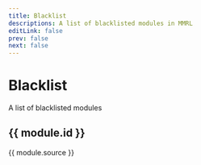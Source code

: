 ```yaml
---
title: Blacklist
descriptions: A list of blacklisted modules in MMRL
editLink: false
prev: false
next: false
---
```


<script setup>
import blacklist from '../../data/blacklist.yaml'

const openUrl = (url) => {
  window.open(url);
};
</script>

# Blacklist

A list of blacklisted modules

<div v-for="module in blacklist">

## {{ module.id }}

<a :href="module.source" target="_blank" :class="[$style.VPButton, $style.VPButton_medium, $style.VPButton_alt]">{{ module.source }}</a>

<template v-if="module.notes && module.note !== ''">

> [!NOTE]
> {{ module.notes }}

</template>


<template v-if="module.antifeatures && module.antifeatures.length !== 0">
    <ul v-for="af in module.antifeatures">
        <li>
            <a href="/guide/antifeatures">
                {{ af }}
            </a>
        </li>
    </ul>
</template>

</div>



<style module>
.VPButton {
    display: inline-block;
    border: 1px solid transparent;
    text-align: center;
    font-weight: 600;
    white-space: nowrap;
    color: unset !important;
    text-decoration: unset !important;
    transition: color 0.25s, border-color 0.25s, background-color 0.25s;
}

.VPButton_medium {
    border-radius: 20px;
    padding: 0 20px;
    line-height: 38px;
    font-size: 14px;
}

.VPButton_alt {
    border-color: var(--vp-button-alt-border);
    color: var(--vp-button-alt-text);
    background-color: var(--vp-button-alt-bg);
}

.VPButton_brand {
    border-color: var(--vp-button-brand-border);
    color: var(--vp-button-brand-text);
    background-color: var(--vp-button-brand-bg);
}
</style>
